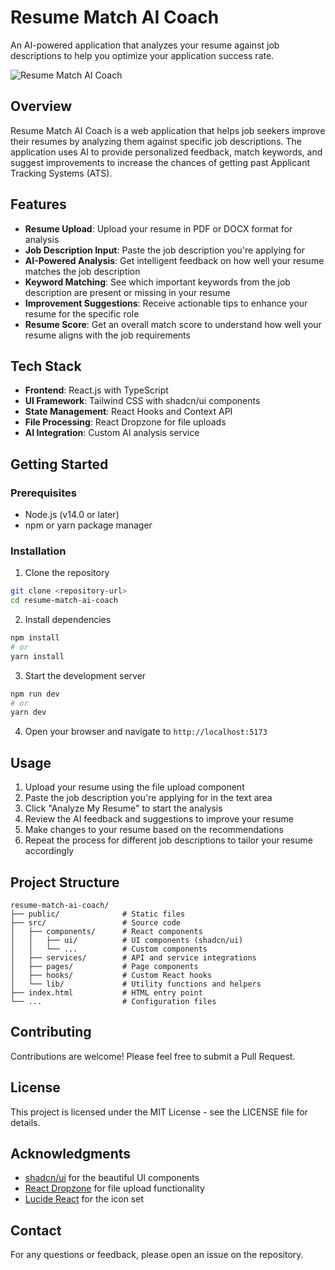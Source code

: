 
# Resume Match AI Coach

An AI-powered application that analyzes your resume against job descriptions to help you optimize your application success rate.

![Resume Match AI Coach](public/preview.png)

## Overview

Resume Match AI Coach is a web application that helps job seekers improve their resumes by analyzing them against specific job descriptions. The application uses AI to provide personalized feedback, match keywords, and suggest improvements to increase the chances of getting past Applicant Tracking Systems (ATS).

## Features

- **Resume Upload**: Upload your resume in PDF or DOCX format for analysis
- **Job Description Input**: Paste the job description you're applying for
- **AI-Powered Analysis**: Get intelligent feedback on how well your resume matches the job description
- **Keyword Matching**: See which important keywords from the job description are present or missing in your resume
- **Improvement Suggestions**: Receive actionable tips to enhance your resume for the specific role
- **Resume Score**: Get an overall match score to understand how well your resume aligns with the job requirements

## Tech Stack

- **Frontend**: React.js with TypeScript
- **UI Framework**: Tailwind CSS with shadcn/ui components
- **State Management**: React Hooks and Context API
- **File Processing**: React Dropzone for file uploads
- **AI Integration**: Custom AI analysis service

## Getting Started

### Prerequisites

- Node.js (v14.0 or later)
- npm or yarn package manager

### Installation

1. Clone the repository
```bash
git clone <repository-url>
cd resume-match-ai-coach
```

2. Install dependencies
```bash
npm install
# or
yarn install
```

3. Start the development server
```bash
npm run dev
# or
yarn dev
```

4. Open your browser and navigate to `http://localhost:5173`

## Usage

1. Upload your resume using the file upload component
2. Paste the job description you're applying for in the text area
3. Click "Analyze My Resume" to start the analysis
4. Review the AI feedback and suggestions to improve your resume
5. Make changes to your resume based on the recommendations
6. Repeat the process for different job descriptions to tailor your resume accordingly

## Project Structure

```
resume-match-ai-coach/
├── public/              # Static files
├── src/                 # Source code
│   ├── components/      # React components
│   │   ├── ui/          # UI components (shadcn/ui)
│   │   └── ...          # Custom components
│   ├── services/        # API and service integrations
│   ├── pages/           # Page components
│   ├── hooks/           # Custom React hooks
│   └── lib/             # Utility functions and helpers
├── index.html           # HTML entry point
└── ...                  # Configuration files
```

## Contributing

Contributions are welcome! Please feel free to submit a Pull Request.

## License

This project is licensed under the MIT License - see the LICENSE file for details.

## Acknowledgments

- [shadcn/ui](https://ui.shadcn.com/) for the beautiful UI components
- [React Dropzone](https://react-dropzone.js.org/) for file upload functionality
- [Lucide React](https://lucide.dev/) for the icon set

## Contact

For any questions or feedback, please open an issue on the repository.
